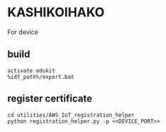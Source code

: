 # KASHIKOIHAKO

For device

## build

```
activate edukit
%idf_path%/export.bat
```

## register certificate

```
cd utilities/AWS_IoT_registration_helper
python registration_helper.py -p <<DEVICE_PORT>>
```